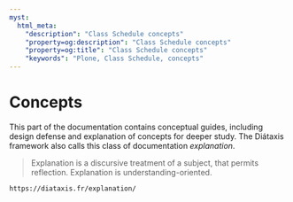 ```yaml
---
myst:
  html_meta:
    "description": "Class Schedule concepts"
    "property=og:description": "Class Schedule concepts"
    "property=og:title": "Class Schedule concepts"
    "keywords": "Plone, Class Schedule, concepts"
---
```


# Concepts

This part of the documentation contains conceptual guides, including design defense and explanation of concepts for deeper study.
The Diátaxis framework also calls this class of documentation _explanation_.

> Explanation is a discursive treatment of a subject, that permits reflection.
> Explanation is understanding-oriented.

```{seealso}
https://diataxis.fr/explanation/
```
